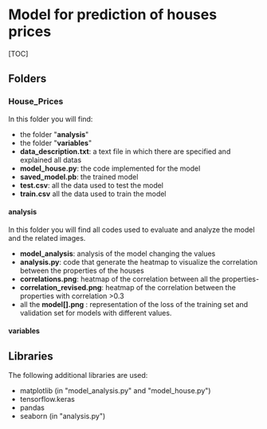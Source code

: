 # Model for prediction of houses prices
[TOC]

## Folders
### House_Prices
In this folder you will find:
- the folder "**analysis**"
- the folder "**variables**"
- **data_description.txt**: a text file in which there are specified and explained all datas
- **model_house.py**: the code implemented for the model
- **saved_model.pb**: the trained model
- **test.csv**: all the data used to test the model
- **train.csv** all the data used to train the model
#### analysis
In this folder you will find all codes used to evaluate and analyze the model and the related images.
-  **model_analysis**: analysis of the model changing the values
- **analysis.py**: code that generate the heatmap to visualize the correlation between the properties of the houses
- **correlations.png**: heatmap of the correlation between all the properties-
- **correlation_revised.png**: heatmap of the correlation between the properties with correlation >0.3 
- all the **model[].png** : representation of the loss of the training set and validation set for models with different values.

#### variables

## Libraries
The following additional libraries are used:
- matplotlib (in "model_analysis.py" and "model_house.py")
- tensorflow.keras
- pandas
- seaborn (in "analysis.py")



